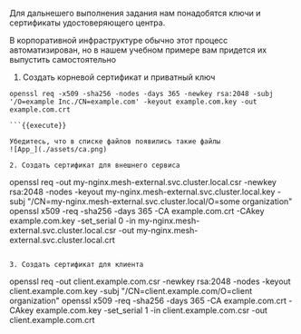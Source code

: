 Для дальнешего выполнения задания нам понадобятся ключи и сертификаты удостоверяющего центра. 

В корпоративной инфраструктуре обычно этот процесс автоматизирован, но в нашем учебном примере вам придется их выпустить самостоятельно

1. Создать корневой сертификат и приватный ключ

```
openssl req -x509 -sha256 -nodes -days 365 -newkey rsa:2048 -subj '/O=example Inc./CN=example.com' -keyout example.com.key -out example.com.crt

```{{execute}}

Убедитесь, что в списке файлов появились такие файлы
![App_](./assets/ca.png)

2. Создать сертификат для внешнего сервиса

```
openssl req -out my-nginx.mesh-external.svc.cluster.local.csr -newkey rsa:2048 -nodes -keyout my-nginx.mesh-external.svc.cluster.local.key -subj "/CN=my-nginx.mesh-external.svc.cluster.local/O=some organization"
openssl x509 -req -sha256 -days 365 -CA example.com.crt -CAkey example.com.key -set_serial 0 -in my-nginx.mesh-external.svc.cluster.local.csr -out my-nginx.mesh-external.svc.cluster.local.crt
```{{execute}}

3. Создать сертификат для клиента

```
openssl req -out client.example.com.csr -newkey rsa:2048 -nodes -keyout client.example.com.key -subj "/CN=client.example.com/O=client organization"
openssl x509 -req -sha256 -days 365 -CA example.com.crt -CAkey example.com.key -set_serial 1 -in client.example.com.csr -out client.example.com.crt
```{{execute}}

